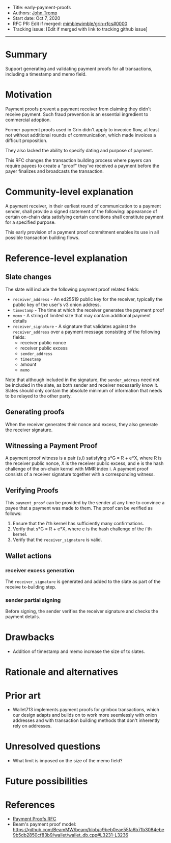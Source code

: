 
- Title: early-payment-proofs
- Authors: [John Tromp](mailto:john.tromp@gmail.com)
- Start date: Oct 7, 2020
- RFC PR: Edit if merged: [mimblewimble/grin-rfcs#0000](https://github.com/mimblewimble/grin-rfcs/pull/0000) 
- Tracking issue: [Edit if merged with link to tracking github issue]
---

# Summary
[summary]: #summary

Support generating and validating payment proofs for all transactions, including a timestamp and memo field.

# Motivation
[motivation]: #motivation

Payment proofs prevent a payment receiver from claiming they didn't receive payment.
Such fraud prevention is an essential ingredient to commercial adoption.

Former payment proofs used in Grin didn't apply to invcoice flow, at least not
without additional rounds of communication, which made invoices a difficult proposition.

They also lacked the ability to specify dating and purpose of payment.

This RFC changes the transaction building process where payers can require
payees to create a "proof" they've received a payment before the payer
finalizes and broadcasts the transaction.

# Community-level explanation
[community-level-explanation]: #community-level-explanation

A payment receiver, in their earliest round of communication to a payment sender,
shall provide a signed statement of the following:
appearance of certain on-chain data satisfying certain conditions
shall constitute payment for a specified purpose.

This early provision of a payment proof commitment enables its use in all possible transaction building flows.

# Reference-level explanation
[reference-level-explanation]: #reference-level-explanation

## Slate changes

The slate will include the following payment proof related fields:

* `receiver_address` - An ed25519 public key for the receiver, typically the public key of the user's v3 onion address.
* `timestamp` - The time at which the receiver generates the payment proof
* `memo` - A string of limited size that may contain additional payment details
* `receiver_signature` - A signature that validates against the `receiver_address`
   over a payment message consisting of the following fields:
  - receiver public nonce
  - receiver public excess
  - `sender_address`
  - `timestamp`
  -  amount
  - `memo`

Note that although included in the signature, the `sender_address` need not be included in the slate,
as both sender and receiver necessarily  know it. Slates should only contain the absolute minimum of information
that needs to be relayed to the other party.

## Generating proofs

When the receiver generates their nonce and excess, they also generate the receiver signature.

## Witnessing a Payment Proof

A payment proof witness is a pair (s,i) satisfying s\*G = R + e\*X, where R is the receiver public nonce, X is the receiver public excess, and e is the hash challenge of the on-chain kernel with MMR index i.
A payment proof consists of a receiver signature together with a corresponding witness.

## Verifying Proofs

This `payment_proof` can be provided by the sender at any time to convince a payee that a payment was made to them.
The proof can be verified as follows:

1. Ensure that the i'th kernel has sufficiently many confirmations.
2. Verify that s\*G = R + e\*X, where e is the hash challenge of the i'th kernel.
3. Verify that the `receiver_signature` is valid.

## Wallet actions

### receiver excess generation

The `receiver_signature` is generated and added to the slate as part of the receive tx-building step.

### sender partial signing

Before signing, the sender verifies the receiver signature and checks the payment details.

# Drawbacks
[drawbacks]: #drawbacks

* Addition of timestamp and memo increase the size of tx slates.

# Rationale and alternatives
[rationale-and-alternatives]: #rationale-and-alternatives

# Prior art
[prior-art]: #prior-art

* Wallet713 implements payment proofs for grinbox transactions, which our design adapts and builds on to work more seemlessly with onion addresses and with transaction building methods that don't inherently rely on addresses.

# Unresolved questions
[unresolved-questions]: #unresolved-questions

* What limit is imposed on the size of the memo field?

# Future possibilities
[future-possibilities]: #future-possibilities

# References
[references]: #references

* [Payment Proofs RFC](https://github.com/mimblewimble/grin-rfcs/blob/master/text/0006-payment-proofs.md)
* Beam's payment proof model: https://github.com/BeamMW/beam/blob/c9beb0eae55fa6b7fb3084ebe9b5db2850cf83b9/wallet/wallet_db.cpp#L3231-L3236
